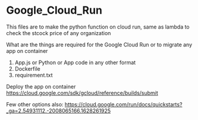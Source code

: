 # Google_Cloud_Run
This files are to make the python function on cloud run, same as lambda to check the stcock price of any organization

What are the things are required for the Google Cloud Run or to migrate any app on container

  1. App.js or Python or App code in any other format
  2. Dockerfile
  3. requirement.txt

Deploy the app on container
https://cloud.google.com/sdk/gcloud/reference/builds/submit

Few other options also:
https://cloud.google.com/run/docs/quickstarts?_ga=2.54931112.-2008065166.1628261925
 


